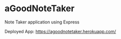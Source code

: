 # aGoodNoteTaker
 Note Taker application using Express 

Deployed App: https://agoodnotetaker.herokuapp.com/
